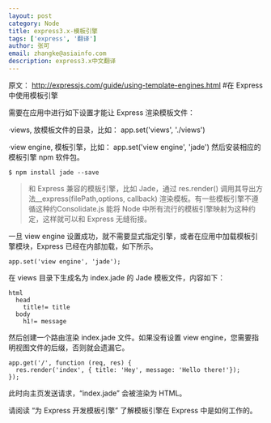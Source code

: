 ```yaml
---
layout: post
category: Node
title: express3.x-模板引擎
tags: ['express', '翻译']
author: 张可
email: zhangke@asiainfo.com
description: express3.x中文翻译
---
```

原文：
<http://expressjs.com/guide/using-template-engines.html>
#在 Express 中使用模板引擎

需要在应用中进行如下设置才能让 Express 渲染模板文件：

·views, 放模板文件的目录，比如： app.set('views', './views')  

·view engine, 模板引擎，比如： app.set('view engine', 'jade')
然后安装相应的模板引擎 npm 软件包。

	$ npm install jade --save 
 

>和 Express 兼容的模板引擎，比如 Jade，通过 res.render() 调用其导出方法__express(filePath,options, callback) 渲染模板。有一些模板引擎不遵循这种约Consolidate.js 能将 Node 中所有流行的模板引擎映射为这种约定，这样就可以和 Express 无缝衔接。


一旦 view engine 设置成功，就不需要显式指定引擎，或者在应用中加载模板引擎模块，Express 已经在内部加载，如下所示。

	app.set('view engine', 'jade');
在 views 目录下生成名为 index.jade 的 Jade 模板文件，内容如下：

	html
	  head
	    title!= title
	  body
	    h1!= message
然后创建一个路由渲染 index.jade 文件。如果没有设置 view engine，您需要指明视图文件的后缀，否则就会遗漏它。

	app.get('/', function (req, res) {
	  res.render('index', { title: 'Hey', message: 'Hello there!'});
	});
此时向主页发送请求，“index.jade” 会被渲染为 HTML。

请阅读 “为 Express 开发模板引擎” 了解模板引擎在 Express 中是如何工作的。
